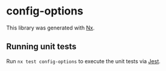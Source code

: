 # config-options

This library was generated with [Nx](https://nx.dev).

## Running unit tests

Run `nx test config-options` to execute the unit tests via
[Jest](https://jestjs.io).
